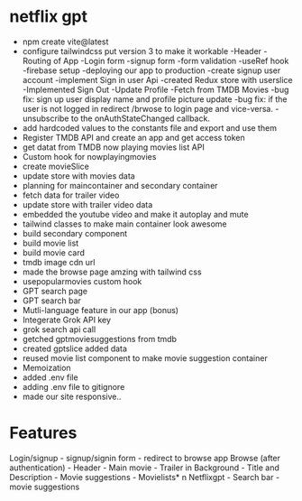 # netflix gpt

- npm create vite@latest
- configure tailwindcss put version 3 to    make it workable
-Header
-Routing of App
-Login form
-signup form
-form validation
-useRef hook
-firebase setup
-deploying our app to production
-create signup user account 
-implement Sign in user Api
-created Redux store with userslice
-Implemented Sign Out
-Update Profile
-Fetch from TMDB Movies
-bug fix: sign up user display name and profile  picture update
-bug fix: if the user is not logged in redirect /brwose to login page and vice-versa.
-unsubscribe to the onAuthStateChanged callback.
- add hardcoded values to the constants file and export and use them
- Register TMDB API and create an app and get access token
- get datat from TMDB now playing movies list API 
- Custom hook for nowplayingmovies
- create movieSlice
- update store with  movies data
- planning for maincontainer and secondary container
- fetch data for trailer video
- update store with trailer video data
- embedded the youtube video and make it autoplay and mute
- tailwind classes to make main container look awesome
- build secondary component
- build movie list
- build movie card
- tmdb image cdn url
- made the browse page amzing with tailwind css
- usepopularmovies custom hook
- GPT search page
- GPT search bar
- Mutli-language feature in our app (bonus)
- Integerate Grok API key
- grok search api call
- getched gptmoviesuggestions from tmdb
- created gptslice added data
- reused movie list component to make movie suggestion container
- Memoization
- added .env file
- adding .env file to gitignore
- made our site responsive..



<!-- 
api key == ddb2c4611451f36cfec96cfae8e24a03

api read access token = eyJhbGciOiJIUzI1NiJ9.eyJhdWQiOiJkZGIyYzQ2MTE0NTFmMzZjZmVjOTZjZmFlOGUyNGEwMyIsIm5iZiI6MTc0OTg4NjYwNS4yMDg5OTk5LCJzdWIiOiI2ODRkMjY4ZDgwYWQzMDExOTYyOTQ3Y2QiLCJzY29wZXMiOlsiYXBpX3JlYWQiXSwidmVyc2lvbiI6MX0.DFuK2zuq4n094Z4Jsy9TVp4R0A7Z_BtgNsX2q52_jxk -->





# Features

  Login/signup
    - signup/signin form
    - redirect to browse app
  Browse (after authentication)
    - Header
    - Main movie
      - Trailer in Background
      - Title and Description
      - Movie suggestions
        - Movielists* n
   Netflixgpt
    - Search bar
    - movie suggestions     

